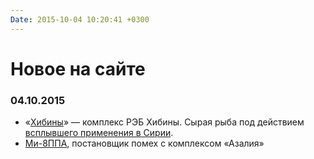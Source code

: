 ```yaml
---
Date: 2015-10-04 10:20:41 +0300
---
```


# Новое на сайте

### 04.10.2015

* «[Хибины](/equipment/kh/khibiny/)» — комплекс РЭБ Хибины. Сырая рыба под действием [всплывшего применения в Сирии](http://www.balancer.ru/g/p3966412).
* [Ми-8ППА](/vehicles/m/mi-8ppa/), постановщик помех с комплексом «Азалия»
